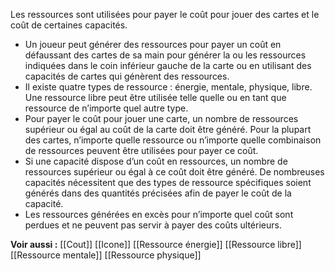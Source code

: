 Les ressources sont utilisées pour payer le coût pour jouer des cartes et le coût de certaines capacités. 
- Un joueur peut générer des ressources pour payer un coût en défaussant des cartes de sa main pour générer la ou les ressources indiquées dans le coin inférieur gauche de la carte ou en utilisant des capacités de cartes qui génèrent des ressources. 
- Il existe quatre types de ressource : énergie, mentale, physique, libre. Une ressource libre peut être utilisée telle quelle ou en tant que ressource de n’importe quel autre type. 
- Pour payer le coût pour jouer une carte, un nombre de ressources supérieur ou égal au coût de la carte doit être généré. Pour la plupart des cartes, n’importe quelle ressource ou n’importe quelle combinaison de ressources peuvent être utilisées pour payer ce coût. 
- Si une capacité dispose d’un coût en ressources, un nombre de ressources supérieur ou égal à ce coût doit être généré. De nombreuses capacités nécessitent que des types de ressource spécifiques soient générés dans des quantités précisées afin de payer le coût de la capacité.
- Les ressources générées en excès pour n’importe quel coût sont perdues et ne peuvent pas servir à payer des coûts ultérieurs. 

**Voir aussi :**
[[Cout]]
[[Icone]]
[[Ressource énergie]]
[[Ressource libre]]
[[Ressource mentale]]
[[Ressource physique]]